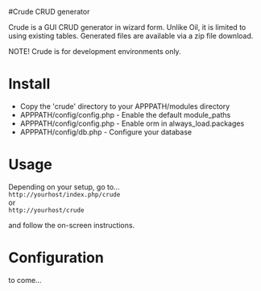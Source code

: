 #Crude CRUD generator  

Crude is a GUI CRUD generator in wizard form. Unlike Oil, it is limited to using existing tables.
Generated files are available via a zip file download.

NOTE! Crude is for development environments only.

# Install

 * Copy the 'crude' directory to your APPPATH/modules directory
 * APPPATH/config/config.php - Enable the default module_paths
 * APPPATH/config/config.php - Enable orm in always_load.packages
 * APPPATH/config/db.php     - Configure your database

# Usage

Depending on your setup, go to...  
`http://yourhost/index.php/crude`  
or  
`http://yourhost/crude`  

and follow the on-screen instructions.

# Configuration

to come...